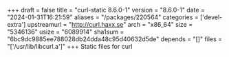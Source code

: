 +++
draft = false
title = "curl-static 8.6.0-1"
version = "8.6.0-1"
date = "2024-01-31T16:21:59"
aliases = "/packages/220564"
categories = ['devel-extra']
upstreamurl = "http://curl.haxx.se"
arch = "x86_64"
size = "5346136"
usize = "6089914"
sha1sum = "6bc9dc9885ee788028db24dda48c95d40632d5de"
depends = "[]"
files = "['/usr/lib/libcurl.a']"
+++
Static files for curl